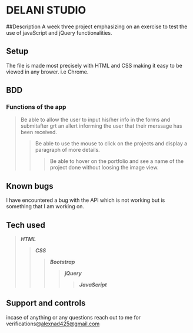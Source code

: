 # DELANI STUDIO
##Description
A week three project emphasizing on an exercise to test the use of javaScript and jQuery functionalities.

## Setup
The file is made most precisely with HTML and CSS making it easy to be viewed in any brower. i.e Chrome.

## BDD
### Functions of the app
>Be able to allow the user to input his/her info in the forms and submitafter grt an allert informing the user that their merssage has been received.
>>Be able to use the mouse to click on the projects and display a paragraph of more details.
>>>Be able to hover on the portfolio and see a name of the project done without loosing the image view.

## Known bugs 
I have encountered a bug with the API which is not working but is something that I am working on.

## Tech used 
>**_HTML_**
>>**_CSS_**
>>>**_Bootstrap_**
>>>>**_jQuery_**
>>>>>**_JavaScript_**

## Support and controls 
incase of anything or any questions reach out to me for verifications@alexnad425@gmail.com

